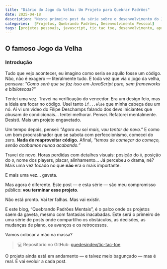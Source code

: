 ```yaml
---
title: "Diário do Jogo da Velha: Um Projeto para Quebrar Padrões"
date: 2025-04-18
description: "Neste primeiro post da série sobre o desenvolvimento do Jogo da Velha em JavaScript puro, compartilho os bloqueios, tentativas frustradas e a decisão de seguir em frente sem perfeccionismo."
categories:  [Projetos, Quebrando Padrões, Desenvolvimento Pessoal]
tags: [projetos pessoais, javascript, tic tac toe, desenvolvimento, aprendizado]
---
```


## O famoso Jogo da Velha

### Introdução

Tudo que vejo acontecer, eu imagino como seria se aquilo fosse um código. Não, não é exagero — literalmente tudo. E toda vez que via o jogo da velha, pensava: *"Como será que se faz isso em JavaScript puro, sem frameworks e bibliotecas?"*

Tentei uma vez. Travei na verificação do vencedor. Era um design feio, mas a ideia era focar no código. Usei tanto `if...else` que minha cabeça deu um nó. Aí vi um vídeo do Filipe Deschamps falando dos devs iniciantes que abusam de condicionais... tentei melhorar. Pensei. Refatorei mentalmente. Desisti. Mais um projeto engavetado.

Um tempo depois, pensei: *“Agora eu sei mais, vou tentar de novo.”* E como um bom procrastinador que se sabota com perfeccionismo, comecei do zero. **Nada de reaproveitar código.** Afinal, *“temos de começar do começo, senão acabamos nunca acabando.”*

Travei de novo. Horas perdidas com detalhes visuais: posição do `X`, posição do `O`, nome dos players, placar, alinhamento... Já percebeu o drama, né? Mais uma vez focado no que **não** era o mais importante.

E mais uma vez... gaveta.

Mas agora é diferente. Este post — e esta série — são meu compromisso público: **vou terminar esse projeto**.

Não está pronto. Vai ter falhas. Mas vai existir.

E este blog, “Quebrando Padrões Mentais”, é o palco onde os projetos saem da gaveta, mesmo com fantasias inacabadas. Este será o primeiro de uma série de posts onde compartilho os obstáculos, as decisões, as mudanças de plano, os avanços e os retrocessos.

Vamos colocar a mão na massa?

> 💻 Repositório no GitHub: [guedesindev/tic-tac-toe](https://github.com/guedesindev/tic-tac-toe)

O projeto ainda está em andamento — e talvez meio bagunçado — mas é real. E vai evoluir a cada post.
